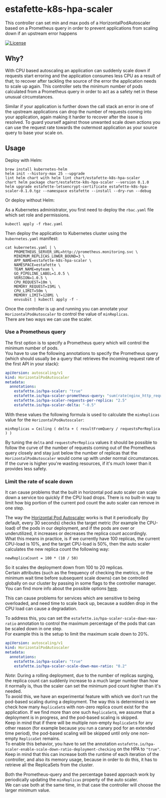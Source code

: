 # estafette-k8s-hpa-scaler
This controller can set min and max pods of a HorizontalPodAutoscaler based on a Prometheus query in order to prevent applications from scaling down if an upstream error happens

[![License](https://img.shields.io/github/license/estafette/estafette-k8s-hpa-scaler.svg)](https://github.com/estafette/estafette-k8s-hpa-scaler/blob/master/LICENSE)

## Why?

With CPU based autoscaling an application can suddenly scale down if requests start erroring and the application consumes less CPU as a result of that; to recover after tackling the source of the error the application needs to scale up again. This controller sets the minimum number of pods calculated from a Prometheus query in order to act as a safety net in these unusual circumstances.

Similar if your application is further down the call stack an error in one of the upstream applications can drop the number of requests coming into your application, again making it harder to recover after the issue is resolved. To guard yourself against those unwanted scale down actions you can use the request rate towards the outermost application as your source query to base your scale on.

## Usage

Deploy with Helm:

```
brew install kubernetes-helm
helm init --history-max 25 --upgrade
lint helm chart with helm lint chart/estafette-k8s-hpa-scaler
chart helm package chart/estafette-k8s-hpa-scaler --version 0.1.0
helm upgrade estafette-letsencrypt-certificate estafette-k8s-hpa-scaler-0.1.0.tgz --namespace estafette --install --dry-run --debug
```
Or deploy without Helm:

As a Kubernetes administrator, you first need to deploy the `rbac.yaml` file which set role and permissions.

```
kubectl apply -f rbac.yaml
```

Then deploy the application to Kubernetes cluster using the `kubernetes.yaml` manifest:

```
cat kubernetes.yaml | \
    PROMETHEUS_SERVER_URL=http://prometheus.monitoring.svc \
    MINIMUM_REPLICAS_LOWER_BOUND=3 \
    APP_NAME=estafette-k8s-hpa-scaler \
    NAMESPACE=estafette \
    TEAM_NAME=myteam \
    GO_PIPELINE_LABEL=1.0.5 \
    VERSION=1.0.5 \
    CPU_REQUEST=10m \
    MEMORY_REQUEST=15Mi \
    CPU_LIMIT=50m \
    MEMORY_LIMIT=128Mi \
    envsubst | kubectl apply -f -
```

Once the controller is up and running you can annotate your `HorizontalPodAutoscaler` to control the value of `minReplicas`.  
There are two ways we can use the scaler.

### Use a Prometheus query

The first option is to specify a Prometheus query which will control the minimum number of pods.  
You have to use the following annotations to specify the Prometheus query (which should usually be a query that retrieves the incoming request rate of the first API in your stack):

```yaml
apiVersion: autoscaling/v1
kind: HorizontalPodAutoscaler
metadata:
  annotations:
    estafette.io/hpa-scaler: "true"
    estafette.io/hpa-scaler-prometheus-query: "sum(rate(nginx_http_requests_total{app='my-app'}[5m])) by (app)"
    estafette.io/hpa-scaler-requests-per-replica: "2.5"
    estafette.io/hpa-scaler-delta: "-0.5"
```

With these values the following formula is used to calculate the `minReplicas` value for the `HorizontalPodAutoscaler`:

```
minReplicas = Ceiling ( delta + ( resultFromQuery / requestsPerReplica ) )
```

By tuning the `delta` and `requestsPerReplica` values it should be possible to follow the curve of the number of requests coming out of the Prometheus query closely and stay just below the number of replicas that the `HorizontalPodAutoscaler` would come up with under normal circumstances. If the curve is higher you're wasting resources, if it's much lower than it provides less safety.

### Limit the rate of scale down

It can cause problems that the built in horizontal pod auto scaler can scale down a service too quickly if the CPU load drops. There is no built-in way to limit how big portion of the current pod count the auto scaler can remove in one step.

The way the [Horizontal Pod Autoscaler](https://kubernetes.io/docs/tasks/run-application/horizontal-pod-autoscale/) works is that it periodically (by default, every 30 seconds) checks the target metric (for example the CPU-load) of the pods in our deployment, and if the pods are over or underutilized, it increases or decreases the replica count accordingly.  
What this means in practice, is if we currently have 100 replicas, the current CPU-load is 10%, and the target CPU-load is 50%, then the auto scaler calculates the new replica count the following way:

```
newReplicaCount = 100 * (10 / 50)
```

So it scales the deployment down from 100 to 20 replicas.  
Certain attributes (such as the frequency of checking the metrics, or the minimum wait time before subsequent scale downs) can be controlled globally on our cluster by passing in some flags to the controller manager. You can find more info about the possible options [here](https://kubernetes.io/docs/tasks/run-application/horizontal-pod-autoscale/).

This can cause problems for services which are sensitive to being overloaded, and need time to scale back up, because a sudden drop in the CPU load can cause a degradation.

To address this, you can set the `estafette.io/hpa-scaler-scale-down-max-ratio` annotation to control the maximum percentage of the pods that can be scaled down in one step.  
For example this is the setup to limit the maximum scale down to 20%.

```yaml
apiVersion: autoscaling/v1
kind: HorizontalPodAutoscaler
metadata:
  annotations:
    estafette.io/hpa-scaler: "true"
    estafette.io/hpa-scaler-scale-down-max-ratio: "0.2"
```

*Note*: During a rolling deployment, due to the number of replicas surging, the replica count can suddenly increase to a much larger number than how it normally is, thus the scaler can set the minimum pod count higher than it's needed.  
To avoid this, we have an experimental feature with which we don't run the pod-based scaling during a deployment. The way this is determined is we check how many `ReplicaSet`s with non-zero replica count exist for the application. If we find more than one such `ReplicaSet`s, we assume that a deployment is in progress, and the pod-based scaling is skipped.  
Keep in mind that if there will be multiple non-empty `ReplicaSet`s for any other reason (for example because you run a canary pod for an extended time period), the pod-based scaling will be skipped until only one non-empty `ReplicaSet` remains.  
To enable this behavior, you have to set the annotation `estafette.io/hpa-scaler-enable-scale-down-ratio-deployment-checking` on the HPA to `"true"`. Keep in mind that this can increase both the runtime of each iteration of the controller, and also its memory usage, because in order to do this, it has to retrieve all the ReplicaSets from the cluster.

Both the Prometheus-query and the percentage based approach work by periodically updating the `minReplicas` property of the auto scaler.  
We can use both at the same time, in that case the controller will choose the larger minimum value.
